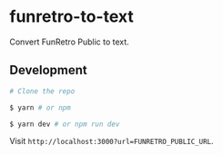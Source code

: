 # funretro-to-text

Convert FunRetro Public to text.

## Development

```bash
# Clone the repo

$ yarn # or npm

$ yarn dev # or npm run dev
```

Visit `http://localhost:3000?url=FUNRETRO_PUBLIC_URL`.
